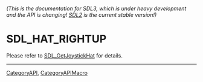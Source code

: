 ###### (This is the documentation for SDL3, which is under heavy development and the API is changing! [SDL2](https://wiki.libsdl.org/SDL2/) is the current stable version!)
# SDL_HAT_RIGHTUP

Please refer to [SDL_GetJoystickHat](SDL_GetJoystickHat) for details.

----
[CategoryAPI](CategoryAPI), [CategoryAPIMacro](CategoryAPIMacro)

